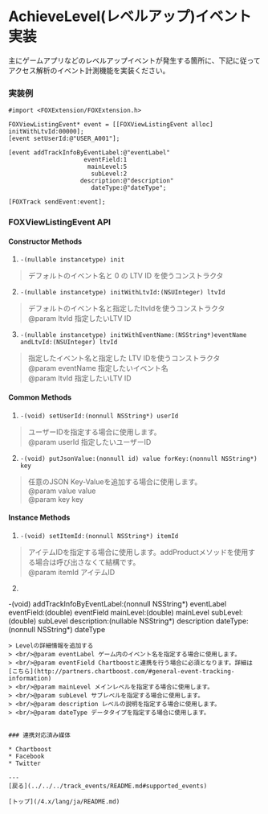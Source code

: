 # AchieveLevel(レベルアップ)イベント実装

主にゲームアプリなどのレベルアップイベントが発生する箇所に、下記に従ってアクセス解析のイベント計測機能を実装ください。

### 実装例

```objc
#import <FOXExtension/FOXExtension.h>

FOXViewListingEvent* event = [[FOXViewListingEvent alloc] initWithLtvId:00000];
[event setUserId:@"USER_A001"];

[event addTrackInfoByEventLabel:@"eventLabel"
                     eventField:1
                      mainLevel:5
                       subLevel:2
                    description:@"description"
                       dateType:@"dateType";

[FOXTrack sendEvent:event];
```


### FOXViewListingEvent API

#### Constructor Methods
1. `-(nullable instancetype) init`
> デフォルトのイベント名と 0 の LTV ID を使うコンストラクタ

2. `-(nullable instancetype) initWithLtvId:(NSUInteger) ltvId`
> デフォルトのイベント名と指定したltvIdを使うコンストラクタ
> <br/>@param ltvId 指定したいLTV ID

3. `-(nullable instancetype) initWithEventName:(NSString*)eventName andLtvId:(NSUInteger) ltvId`
> 指定したイベント名と指定した LTV IDを使うコンストラクタ
> <br/>@param eventName 指定したいイベント名
> <br/>@param ltvId 指定したいLTV ID

#### Common Methods
1. `-(void) setUserId:(nonnull NSString*) userId`
> ユーザーIDを指定する場合に使用します。
> <br/>@param userId 指定したいユーザーID

2. `-(void) putJsonValue:(nonnull id) value forKey:(nonnull NSString*) key`
> 任意のJSON Key-Valueを追加する場合に使用します。
> <br/>@param value value
> <br/>@param key key


#### Instance Methods

1. `-(void) setItemId:(nonnull NSString*) itemId`
> アイテムIDを指定する場合に使用します。addProductメソッドを使用する場合は呼び出さなくて結構です。
> <br/>@param itemId アイテムID

2. ```
-(void) addTrackInfoByEventLabel:(nonnull NSString*) eventLabel
                      eventField:(double) eventField
                       mainLevel:(double) mainLevel
                        subLevel:(double) subLevel
                     description:(nullable NSString*) description
                        dateType:(nonnull NSString*) dateType
```
> Levelの詳細情報を追加する
> <br/>@param eventLabel ゲーム内のイベント名を指定する場合に使用します。
> <br/>@param eventField Chartboostと連携を行う場合に必須となります。詳細は[こちら](http://partners.chartboost.com/#general-event-tracking-information)
> <br/>@param mainLevel メインレベルを指定する場合に使用します。
> <br/>@param subLevel サブレベルを指定する場合に使用します。
> <br/>@param description レベルの説明を指定する場合に使用します。
> <br/>@param dateType データタイプを指定する場合に使用します。


### 連携対応済み媒体

* Chartboost
* Facebook
* Twitter

---
[戻る](../../../track_events/README.md#supported_events)

[トップ](/4.x/lang/ja/README.md)
